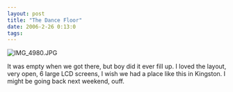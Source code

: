 ```yaml
---
layout: post
title: "The Dance Floor"
date: 2006-2-26 0:13:0
tags: 
---
```


![IMG_4980.JPG][1]

It was empty when we got there, but boy did it ever fill up. I loved the layout, very open, 6 large LCD screens, I wish we had a place like this in Kingston. I might be going back next weekend, ouff.

   [1]: http://web.archive.org/web/20060314154122im_/http://greener.sdf1.org/blog/archives/IMG_4980.JPG
